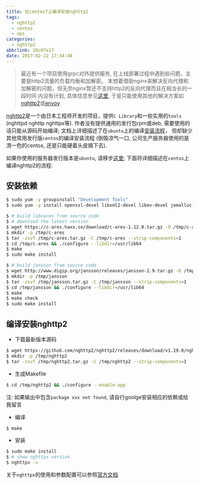 ```yaml
---
title: 在centos7上编译安装nghttp2
tags:
  - nghttp2
  - centos
  - ops
categories:
  - nghttp2
abbrlink: 28c07e17
date: 2017-02-22 17:34:48
---
```


> 最近有一个项目使用grpc对外提供服务, 在上线部署过程中遇到些问题，主要是http2流量的负载均衡和加解密。
本想着借助nginx来解决反向代理和加解密的问题，但无奈nginx暂还不支持http2的反向代理而且在相当长的一段时间
内没有计划, 具体信息参见[这里](https://trac.nginx.org/nginx/ticket/923), 于是只能使用其他的解决方案如
[nghttp2](https://nghttp2.org/)或[envoy](https://github.com/lyft/envoy)

[nghttp2](https://nghttp2.org/)是一个由日本工程师开发的项目，提供`C Library`和一些实用的`tools`
(nghttpd nghttp nghttpx等). 作者没有提供通用的发行包rpm或deb, 需要使用的话只能从源码开始编译;
文档上详细描述了在`ubuntu`上的编译[安装流程](https://github.com/nghttp2/nghttp2#requirements)，
但却缺少其他常用发行版`centos`的编译安装流程 (倒吸凉气一口, 公司生产服务器使用的是清一色的centos, 还是只能硬着头皮搞下去).

如果你使用的服务器发行版本是`ubuntu`, 请移步[这里](https://github.com/nghttp2/nghttp2#requirements);
下面将详细描述在`centos`上编译nghttp2的流程:

## 安装依赖

```sh
$ sudo yum -y groupinstall "Development Tools"
$ sudo yum -y install openssl-devel libxml2-devel libev-devel jemalloc-devel python-devel

$ # build libcares from source code
$ # download the latest version
$ wget https://c-ares.haxx.se/download/c-ares-1.12.0.tar.gz -O /tmp/c-ares.tar.gz
$ mkdir -p /tmp/c-ares
$ tar -zxvf /tmp/c-ares.tar.gz -C /tmp/c-ares --strip-components=1
$ cd /tmp/c-ares && ./configure --libdir=/usr/lib64
$ make
$ sudo make install

$ # build jansson from source code
$ wget http://www.digip.org/jansson/releases/jansson-2.9.tar.gz -O /tmp/jansson.tar.gz
$ mkdir -p /tmp/jansson
$ tar -zxvf /tmp/jansson.tar.gz -C /tmp/jansson --strip-components=1
$ cd /tmp/jansson && ./configure --libdir=/usr/lib64
$ make
$ make check
$ sudo make install
```

## 编译安装nghttp2

- 下载最新版本源码

```sh
$ wget https://github.com/nghttp2/nghttp2/releases/download/v1.19.0/nghttp2-1.19.0.tar.gz -O /tmp/nghttp2.tar.gz
$ mkdir -p /tmp/nghttp2
$ tar -zxvf /tmp/nghttp2.tar.gz -C /tmp/nghttp2 --strip-components=1
```

- 生成Makefile

```sh
$ cd /tmp/nghttp2 && ./configure --enable-app
```

注: 如果输出中包含`package xxx not found`, 请自行goolge安装相应的依赖或给我留言

- 编译

```sh
$ make
```

- 安装

```sh
$ sudo make install
$ # show nghttpx version
$ nghttpx -v
```

关于`nghttpx`的使用和参数配置可以参照[官方文档](https://nghttp2.org/documentation/nghttpx-howto.html)
